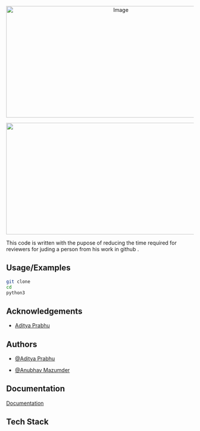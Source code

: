 <p align="center">
    <img src="https://github.com/Terminal127/scraper/blob/main/Git%20Ripper-logos_transparent.png" width="600" height="300" alt="Image">
</p>

<img align=centre src="https://github.com/Terminal127/scraper/blob/main/Git%20Ripper-logos_transparent.png" width=600 height=300> </img>

This code is written with the pupose of reducing the time required for reviewers for juding a person from his work in github .




## Usage/Examples

```bash
git clone
cd 
python3 
```


## Acknowledgements

 - [Aditya Prabhu](https://awesomeopensource.com/project/elangosundar/awesome-README-templates)


## Authors

- [@Aditya Prabhu](https://www.github.com/guruadu)

- [@Anubhav Mazumder](https://www.github.com/Terminal127)




### 



## Documentation

[Documentation](https://linktodocumentation)


## Tech Stack



